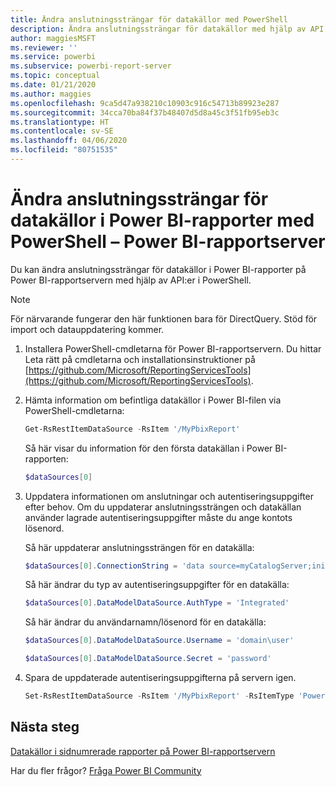 ```yaml
---
title: Ändra anslutningssträngar för datakällor med PowerShell
description: Ändra anslutningssträngar för datakällor med hjälp av API:er i PowerShell – Power BI-rapportserver.
author: maggiesMSFT
ms.reviewer: ''
ms.service: powerbi
ms.subservice: powerbi-report-server
ms.topic: conceptual
ms.date: 01/21/2020
ms.author: maggies
ms.openlocfilehash: 9ca5d47a938210c10903c916c54713b89923e287
ms.sourcegitcommit: 34cca70ba84f37b48407d5d8a45c3f51fb95eb3c
ms.translationtype: HT
ms.contentlocale: sv-SE
ms.lasthandoff: 04/06/2020
ms.locfileid: "80751535"
---
```

# <a name="change-data-source-connection-strings-in-power-bi-reports-with-powershell---power-bi-report-server"></a>Ändra anslutningssträngar för datakällor i Power BI-rapporter med PowerShell – Power BI-rapportserver


Du kan ändra anslutningssträngar för datakällor i Power BI-rapporter på Power BI-rapportservern med hjälp av API:er i PowerShell. 

> [!NOTE]
> För närvarande fungerar den här funktionen bara för DirectQuery. Stöd för import och datauppdatering kommer.

1. Installera PowerShell-cmdletarna för Power BI-rapportservern. Du hittar Leta rätt på cmdletarna och installationsinstruktioner på [https://github.com/Microsoft/ReportingServicesTools](https://github.com/Microsoft/ReportingServicesTools). 

2. Hämta information om befintliga datakällor i Power BI-filen via PowerShell-cmdletarna:

    ```powershell
    Get-RsRestItemDataSource -RsItem '/MyPbixReport'
    ```

    Så här visar du information för den första datakällan i Power BI-rapporten: 

    ```powershell
    $dataSources[0]
    ```

3. Uppdatera informationen om anslutningar och autentiseringsuppgifter efter behov. Om du uppdaterar anslutningssträngen och datakällan använder lagrade autentiseringsuppgifter måste du ange kontots lösenord. 

    Så här uppdaterar anslutningssträngen för en datakälla:

    ```powershell
    $dataSources[0].ConnectionString = 'data source=myCatalogServer;initial catalog=ReportServer;persist security info=False' 
    ```

    Så här ändrar du typ av autentiseringsuppgifter för en datakälla:

    ```powershell
    $dataSources[0].DataModelDataSource.AuthType = 'Integrated'
    ```

    Så här ändrar du användarnamn/lösenord för en datakälla:

    ```powershell
    $dataSources[0].DataModelDataSource.Username = 'domain\user'
    ```
    ```powershell
    $dataSources[0].DataModelDataSource.Secret = 'password'
    ```

4. Spara de uppdaterade autentiseringsuppgifterna på servern igen.

    ```powershell
    Set-RsRestItemDataSource -RsItem '/MyPbixReport' -RsItemType 'PowerBIReport' -DataSources $dataSources
    ```

## <a name="next-steps"></a>Nästa steg

[Datakällor i sidnumrerade rapporter på Power BI-rapportservern](connect-data-sources.md) 

Har du fler frågor? [Fråga Power BI Community](https://community.powerbi.com/)
